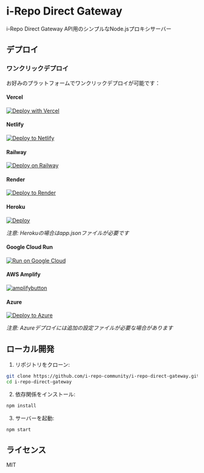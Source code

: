 # i-Repo Direct Gateway

i-Repo Direct Gateway API用のシンプルなNode.jsプロキシサーバー

## デプロイ

### ワンクリックデプロイ

お好みのプラットフォームでワンクリックデプロイが可能です：

#### Vercel
[![Deploy with Vercel](https://vercel.com/button)](https://vercel.com/new/clone?repository-url=https://github.com/i-repo-community/i-repo-direct-gateway)

#### Netlify
[![Deploy to Netlify](https://www.netlify.com/img/deploy/button.svg)](https://app.netlify.com/start/deploy?repository=https://github.com/i-repo-community/i-repo-direct-gateway)

#### Railway
[![Deploy on Railway](https://railway.app/button.svg)](https://railway.app/new/template?template=https://github.com/i-repo-community/i-repo-direct-gateway)

#### Render
[![Deploy to Render](https://render.com/images/deploy-to-render-button.svg)](https://render.com/deploy?repo=https://github.com/i-repo-community/i-repo-direct-gateway)

#### Heroku
[![Deploy](https://www.herokucdn.com/deploy/button.svg)](https://heroku.com/deploy?template=https://github.com/i-repo-community/i-repo-direct-gateway)

*注意: Herokuの場合はapp.jsonファイルが必要です*

#### Google Cloud Run
[![Run on Google Cloud](https://deploy.cloud.run/button.svg)](https://deploy.cloud.run?git_repo=https://github.com/i-repo-community/i-repo-direct-gateway)

#### AWS Amplify
[![amplifybutton](https://oneclick.amplifyapp.com/button.svg)](https://console.aws.amazon.com/amplify/home#/deploy?repo=https://github.com/i-repo-community/i-repo-direct-gateway)

#### Azure
[![Deploy to Azure](https://aka.ms/deploytoazurebutton)](https://portal.azure.com/#create/Microsoft.StaticApp)

*注意: Azureデプロイには追加の設定ファイルが必要な場合があります*

## ローカル開発

1. リポジトリをクローン:
```bash
git clone https://github.com/i-repo-community/i-repo-direct-gateway.git
cd i-repo-direct-gateway
```

2. 依存関係をインストール:
```bash
npm install
```

3. サーバーを起動:
```bash
npm start
```

## ライセンス

MIT